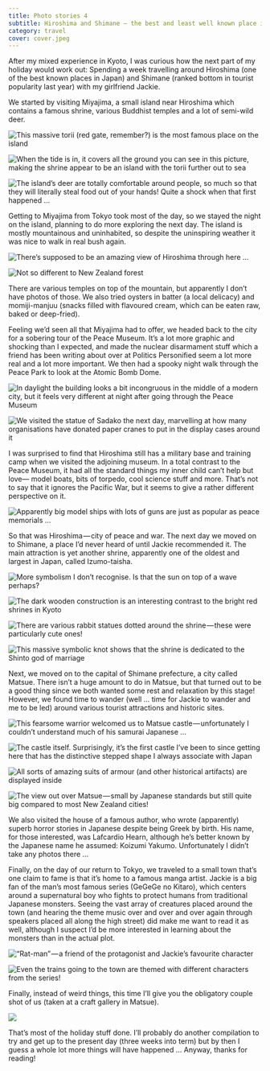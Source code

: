 ```yaml
---
title: Photo stories 4
subtitle: Hiroshima and Shimane — the best and least well known place in Japan
category: travel
cover: cover.jpeg
---
```


After my mixed experience in Kyoto, I was curious how the next part of my holiday would work out:
Spending a week travelling around Hiroshima (one of the best known places in Japan) and Shimane
(ranked bottom in tourist popularity last year) with my girlfriend Jackie. 

We started by visiting Miyajima, a small island near Hiroshima which contains a famous shrine,
various Buddhist temples and a lot of semi-wild deer. 

![This massive torii (red gate, remember?) is the most famous place on the island](1.jpeg)

![When the tide is in, it covers all the ground you can see in this picture, making the shrine appear to be an island with the torii further out to sea](2.jpeg)

![The island’s deer are totally comfortable around people, so much so that they will literally steal food out of your hands! Quite a shock when that first happened …](3.jpeg)

Getting to Miyajima from Tokyo took most of the day, so we stayed the night on the island, planning
to do more exploring the next day. The island is mostly mountainous and uninhabited, so despite the
uninspiring weather it was nice to walk in real bush again. 

![There’s supposed to be an amazing view of Hiroshima through here …](4.jpeg)

![Not so different to New Zealand forest](5.jpeg)

There are various temples on top of the mountain, but apparently I don’t have photos of those. We
also tried oysters in batter (a local delicacy) and momiji-manjuu (snacks filled with flavoured
cream, which can be eaten raw, baked or deep-fried). 

Feeling we’d seen all that Miyajima had to offer, we headed back to the city for a sobering tour of
the Peace Museum. It’s a lot more graphic and shocking than I expected, and made the nuclear
disarmament stuff which a friend has been writing about over at Politics Personified seem a lot more
real and a lot more important. We then had a spooky night walk through the Peace Park to look at the
Atomic Bomb Dome. 

![In daylight the building looks a bit incongruous in the middle of a modern city, but it feels very different at night after going through the Peace Museum](6.jpeg)

![We visited the statue of Sadako the next day, marvelling at how many organisations have donated paper cranes to put in the display cases around it](7.jpeg)

I was surprised to find that Hiroshima still has a military base and training camp when we visited
the adjoining museum. In a total contrast to the Peace Museum, it had all the standard things my
inner child can’t help but love— model boats, bits of torpedo, cool science stuff and more. That’s
not to say that it ignores the Pacific War, but it seems to give a rather different perspective on
it. 

![Apparently big model ships with lots of guns are just as popular as peace memorials …](8.jpeg)

So that was Hiroshima — city of peace and war. The next day we moved on to Shimane, a place I’d
never heard of until Jackie recommended it. The main attraction is yet another shrine, apparently
one of the oldest and largest in Japan, called Izumo-taisha. 

![More symbolism I don’t recognise. Is that the sun on top of a wave perhaps?](9.jpeg)

![The dark wooden construction is an interesting contrast to the bright red shrines in Kyoto](10.jpeg)

![There are various rabbit statues dotted around the shrine — these were particularly cute ones!](11.jpeg)

![This massive symbolic knot shows that the shrine is dedicated to the Shinto god of marriage](12.jpeg)

Next, we moved on to the capital of Shimane prefecture, a city called Matsue. There isn’t a huge
amount to do in Matsue, but that turned out to be a good thing since we both wanted some rest and
relaxation by this stage! However, we found time to wander (well … time for Jackie to wander and me
to be led) around various tourist attractions and historic sites. 

![This fearsome warrior welcomed us to Matsue castle — unfortunately I couldn’t understand much of his samurai Japanese …](13.jpeg)

![The castle itself. Surprisingly, it’s the first castle I’ve been to since getting here that has the distinctive stepped shape I always associate with Japan](14.jpeg)

![All sorts of amazing suits of armour (and other historical artifacts) are displayed inside](15.jpeg)

![The view out over Matsue — small by Japanese standards but still quite big compared to most New Zealand cities!](16.jpeg)

We also visited the house of a famous author, who wrote (apparently) superb horror stories in
Japanese despite being Greek by birth. His name, for those interested, was Lafcardio Hearn, although
he’s better known by the Japanese name he assumed: Koizumi Yakumo. Unfortunately I didn’t take any
photos there … 

Finally, on the day of our return to Tokyo, we traveled to a small town that’s one claim to fame is
that it’s home to a famous manga artist. Jackie is a big fan of the man’s most famous series (GeGeGe
no Kitaro), which centers around a supernatural boy who fights to protect humans from traditional
Japanese monsters. Seeing the vast array of creatures placed around the town (and hearing the theme
music over and over and over again through speakers placed all along the high street) did make me
want to read it as well, although I suspect I’d be more interested in learning about the monsters
than in the actual plot. 

![“Rat-man” — a friend of the protagonist and Jackie’s favourite character](17.jpeg)

![Even the trains going to the town are themed with different characters from the series!](18.jpeg)

Finally, instead of weird things, this time I’ll give you the obligatory couple shot of us (taken at
a craft gallery in Matsue). 

![](19.jpeg)

That’s most of the holiday stuff done. I’ll probably do another compilation to try and get up to the
present day (three weeks into term) but by then I guess a whole lot more things will have happened …
Anyway, thanks for reading! 
